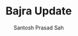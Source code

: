 ---
layout : post
number: 1
bajra_weekly: true
comments : true
title :  Bajra Update
tags : Bajra-technologies weekly 
author: Santosh Prasad Sah
nickname: santosh
coverimg: santosh-weekly
---
